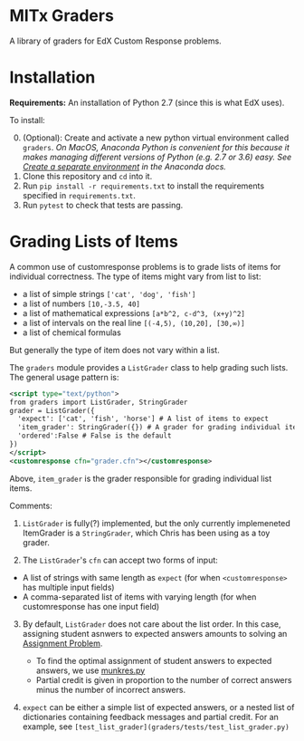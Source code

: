 # MITx Graders

A library of graders for EdX Custom Response problems.

# Installation
  
  **Requirements:** An installation of Python 2.7 (since this is what EdX uses). 
  
  To install:
  
  0. (Optional): Create and activate a new python virtual environment called `graders`. *On MacOS, Anaconda Python is convenient for this because it makes managing different versions of Python (e.g. 2.7 or 3.6) easy. See [Create a separate environment](https://conda.io/docs/using/envs.html#create-a-separate-environment) in the Anaconda docs.*
  1. Clone this repository and `cd` into it.
  2. Run `pip install -r requirements.txt` to install the requirements specified in `requirements.txt`.
  3. Run `pytest` to check that tests are passing.
  
# Grading Lists of Items
A common use of customresponse problems is to grade lists of items for individual correctness. The type of items might vary from list to list:

  - a list of simple strings `['cat', 'dog', 'fish']`
  - a list of numbers `[10,-3.5, 40]`
  - a list of mathematical expressions `[a*b^2, c-d^3, (x+y)^2]`
  - a list of intervals on the real line `[(-4,5), (10,20], [30,∞)]`
  - a list of chemical formulas
  
But generally the type of item does not vary within a list.

The `graders` module provides a `ListGrader` class to help grading such lists. The general usage pattern is:

```xml
<script type="text/python">
from graders import ListGrader, StringGrader
grader = ListGrader({
  'expect': ['cat', 'fish', 'horse'] # A list of items to expect
  'item_grader': StringGrader({}) # A grader for grading individual items
  'ordered':False # False is the default
})
</script>
<customresponse cfn="grader.cfn"></customresponse>
```
Above, `item_grader` is the grader responsible for grading individual list items.
  
Comments:

 1. `ListGrader` is fully(?) implemented, but the only currently implemeneted ItemGrader is a `StringGrader`, which Chris has been using as a toy grader.
 
 2. The `ListGrader`'s `cfn` can accept two forms of input:
   - A list of strings with same length as `expect` (for when `<customresponse>` has multiple input fields)
   - A comma-separated list of items with varying length (for when customresponse has one input field)
   
 3. By default, `ListGrader` does not care about the list order. In this case, assigning student asnwers to expected answers amounts to solving an [Assignment Problem](https://en.wikipedia.org/wiki/Assignment_problem). 
     - To find the optimal assignment of student answers to expected answers, we use [munkres.py](https://github.com/bmc/munkres)
     - Partial credit is given in proportion to the number of correct answers minus the number of incorrect answers.
     
  4. `expect` can be either a simple list of expected answers, or a nested list of dictionaries containing feedback messages and partial credit. For an example, see `[test_list_grader](graders/tests/test_list_grader.py)`
 

  